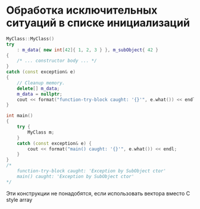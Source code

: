 # Обработка исключительных ситуаций в списке инициализаций
```cpp
MyClass::MyClass()
try
	: m_data{ new int[42]{ 1, 2, 3 } }, m_subObject{ 42 }
{
	/* ... constructor body ... */
}
catch (const exception& e)
{
	// Cleanup memory.
	delete[] m_data;
	m_data = nullptr;
	cout << format("function-try-block caught: '{}'", e.what()) << endl;
}

int main()
{
	try {
		MyClass m;
	}
	catch (const exception& e) {
		cout << format("main() caught: '{}'", e.what()) << endl;
	}
}
/*
	function-try-block caught: 'Exception by SubObject ctor'
	main() caught: 'Exception by SubObject ctor'
*/
```

Эти конструкции не понадобятся, если использовать вектора вместо C style array
